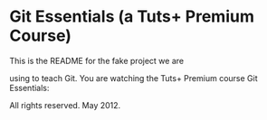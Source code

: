 # Git Essentials (a Tuts+ Premium Course)

This is the README for the fake project we are

using to teach Git. You are watching the Tuts+
Premium course Git Essentials:

All rights reserved. May 2012.